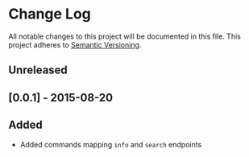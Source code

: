 # Change Log
All notable changes to this project will be documented in this file.
This project adheres to [Semantic Versioning](http://semver.org/).

## Unreleased

## [0.0.1] - 2015-08-20

## Added

* Added commands mapping `info` and `search` endpoints
